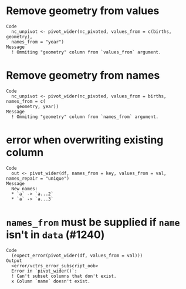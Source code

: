 # Remove geometry from values

    Code
      nc_unpivot <- pivot_wider(nc_pivoted, values_from = c(births, geometry),
      names_from = "year")
    Message
      ! Ommiting "geometry" column from `values_from` argument.

# Remove geometry from names

    Code
      nc_unpivot <- pivot_wider(nc_pivoted, values_from = births, names_from = c(
        geometry, year))
    Message
      ! Ommiting "geometry" column from `names_from` argument.

# error when overwriting existing column

    Code
      out <- pivot_wider(df, names_from = key, values_from = val, names_repair = "unique")
    Message
      New names:
      * `a` -> `a...2`
      * `a` -> `a...3`

# `names_from` must be supplied if `name` isn't in `data` (#1240)

    Code
      (expect_error(pivot_wider(df, values_from = val)))
    Output
      <error/vctrs_error_subscript_oob>
      Error in `pivot_wider()`:
      ! Can't subset columns that don't exist.
      x Column `name` doesn't exist.

